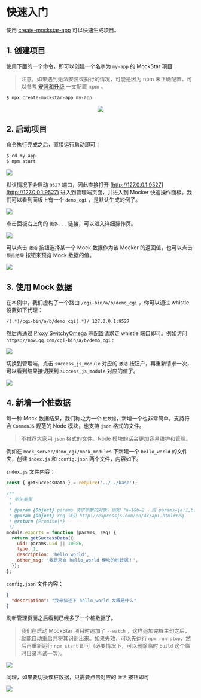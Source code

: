 # 快速入门

使用 [create-mockstar-app](https://www.npmjs.com/package/create-mockstar-app) 可以快速生成项目。

## 1. 创建项目

使用下面的一个命令，即可以创建一个名字为 `my-app` 的 MockStar 项目：

> 注意，如果遇到无法安装或执行的情况，可能是因为 npm 未正确配置，可以参考 [安装和升级](../install.html) 一文配置 npm 。

```bash
$ npx create-mockstar-app my-app
```

<div style="text-align: center"><img src="./img/init.gif"/></div>


## 2. 启动项目

命令执行完成之后，直接运行启动即可：

```bash
$ cd my-app
$ npm start
```

![](./img/started-log.png)

默认情况下会启动 `9527` 端口，因此直接打开 [http://127.0.0.1:9527](http://127.0.0.1:9527) 进入到管理端页面，并进入到 Mocker 快速操作面板。我们可以看到面板上有一个 `demo_cgi` ，是默认生成的例子。

![](./img/admin-ui.png)

点击面板右上角的 `更多...` 链接，可以进入详细操作页。

![](./img/admin-ui2.png)

可以点击 `激活` 按钮选择某一个 Mock 数据作为该 Mocker 的返回值，也可以点击 `预览结果` 按钮来预览 Mock 数据的值。


![](./img/preview-data.png)


## 3. 使用 Mock 数据

在本例中，我们虚构了一个路由 `/cgi-bin/a/b/demo_cgi` ，你可以通过 whistle 设置如下代理：

```
/(.*)/cgi-bin/a/b/demo_cgi(.*)/ 127.0.0.1:9527
```

然后再通过 [Proxy SwitchyOmega](/tool/proxy-switchyomega.html) 等配置请求走 whistle 端口即可。例如访问 `https://now.qq.com/cgi-bin/a/b/demo_cgi` : 

![](./img/demo-result1.png)

切换到管理端，点击 `success_js_module` 对应的 `激活` 按钮户，再重新请求一次，可以看到结果接切换到 `success_js_module` 对应的值了。

![](./img/demo-result2.png)


## 4. 新增一个桩数据

每一种 Mock 数据结果，我们称之为一个 `桩数据`，新增一个也非常简单，支持符合 `CommonJS` 规范的 Node 模块，也支持 `json` 格式的文件。

> 不推荐大家用 `json` 格式的文件。Node 模块的话会更加容易维护和管理。

例如在 `mock_server/demo_cgi/mock_modules` 下新建一个 `hello_world` 的文件夹，创建 `index.js` 和 `config.json` 两个文件，内容如下。

`index.js` 文件内容：

```js
const { getSuccessData } = require('../../base');

/**
 * 学生类型
 *
 * @param {Object} params 请求参数的对象，例如 ?a=1&b=2 ，则 params={a:1,b:2}
 * @param {Object} req 详见 http://expressjs.com/en/4x/api.html#req
 * @return {Promise|*}
 */
module.exports = function (params, req) {
  return getSuccessData({
    uid: params.uid || 10086,
    type: 1,
    description: 'hello world',
    other_msg: '我是来自 hello_world 模块的桩数据！',
  });
};
```

`config.json` 文件内容：

```json
{
  "description": "我来描述下 hello_world 大概是什么"
}
```

刷新管理页面之后看到已经多了一个桩数据了。

> 我们在启动 MockStar 项目时追加了 `--watch` ，这样追加完桩主句之后，就能自动重启并将其识别出来。如果失效，可以先运行 `npm run stop`，然后再重新运行 `npm start` 即可（必要情况下，可以删除临时 `build` 这个临时目录再试一次）。

![](./img/hello-world-preview-data.png)


同理，如果要切换该桩数据，只需要点击对应的 `激活` 按钮即可

![](./img/hello-world-result.png)
